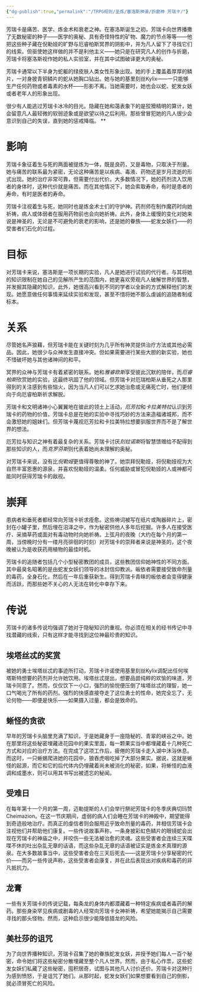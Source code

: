 ```yaml
---
{"dg-publish":true,"permalink":"/TRPG规则/圣炼/塞洛斯神谱/折磨神 芳瑞卡/"}
---
```


芳瑞卡是痛苦、医学、炼金术和衰老之神。在塞洛斯诞生之初，芳瑞卡向世界播撒了无数秘密的种子——医学的奥秘、具有奇怪特性的矿物、魔力的节点等等——他把这些种子藏在倪勒娅的旷野与厄睿柏斯冥界的阴影中，并为凡人留下了寻找它们的线索。但驱使她这样做的并不是利他主义——她只是在研究凡人的创作与折磨，芳瑞卡将塞洛斯视作她的私人实验室，并在其中试图破译更大的奥秘。

芳瑞卡通常以下半身为蛇躯的绿皮肤人类女性形象出现。她的手上覆盖着厚厚的鳞片，一对身披青铜鳞片的蛇从她胸口钻出。她与她的基里刻丝Kylix——一只能够生产任何药物或者毒素的水杯——形影不离。当她需要时，她也会以蛇、蛇发女妖或者老年人的形象出现。

很少有人能逃过芳瑞卡冰冷的目光。隐藏在她和蔼表象下的是狡猾精明的算计，她会留意凡人最轻微的软弱迹象或是欲望以待之后利用。那些曾冒犯她的凡人很少会意识到自己的失误，直到她的惩戒降临。
**
# 影响
芳瑞卡象征着生与死的两面被提炼为一体，既是良药，又是毒物，只取决于剂量。她与痛苦的联系最为紧密，无论这种痛苦是以疾病、毒液、药物还是岁月流逝的形式出现。她的治疗非常可靠，但需要付出代价。大多数情况下，她的药剂流入饮用者的身体时，这种代价就是痛苦。而在其他情况下，她会索取寿命，有时是患者的寿命，有时是医者的寿命。

芳瑞卡注视着生与死，她同时也是炼金术士们的守护神。药剂师在制作魔药时向她祈祷，病人或体弱者在服用药物前也会向她祈祷。此外，身体上缓慢的变化对她来说是神圣的，无论是不可避免的衰老的影响，还是她的眷族——蛇发女妖们——的受害者们石化的过程。

# 目标
对芳瑞卡来说，塞洛斯是一项长期的实验，凡人是她进行试验的代行者。与其将她的知识限制在她自己的见解所产生的范围内，她更喜欢旁观凡人破解世界的智慧，并发掘其隐藏的知识，此外，她很高兴看到不同的学者以全新的方式解释他们的发现。她愿意做任何事情来延续实验和发现，甚至不惜将她不那么虔诚的追随者制成标本。

# 关系
尽管她名声狼藉，但芳瑞卡能在关键时刻为几乎所有神灵提供治疗方法或其他必需品。因此，她很少与众神发生直接冲突。但如果需要进行某些大胆的新实验，她也不惜破坏她与其他诸神间的和平。

冥界的众神与芳瑞卡有着紧密的联系。她和*雅睿欧斯*享受彼此沉默的陪伴，而*厄睿柏斯*欣赏她的实验，这最终巩固了他的领域。但芳瑞卡对厄瑞柏斯从垂死之人那里得到的关注感到有些恼火，因为当凡人们可以乞求她治愈或无痛死亡时，他们更倾向于向厄睿柏斯祈求解脱。

芳瑞卡和文明诸神小心翼翼地在彼此的领土上活动，*厄芳拉*和*卡拉美特拉*认识到芳瑞卡的药物的价值，芳瑞卡总是在她的实验中寻找巧妙的方法来造福诸城邦，而不会激怒她的姐妹们。但芳瑞卡蔑视厄芳拉和卡拉美特拉想要驯服世界而不是了解世界的想法。

厄芳拉与知识之神有着最复杂的关系。芳瑞卡讨厌*刻拉诺斯*将智慧馈赠给不配得到那些知识的人，而*克罗芬斯*则代表着她尚未理解的奥秘。

对芳瑞卡来说，没有比*倪勒娅*更值得尊敬的神了。她崇拜倪勒娅，将倪勒娅视为大自然丰富恩惠的源泉，并喜欢倪勒娅的温柔。任何威胁或冒犯倪勒娅的人或神都可能同时获得芳瑞卡的敌视。

# 崇拜
患病者和垂死者都经常向芳瑞卡祈求痊愈。这些祷词被写在纸片或陶器碎片上，密封在小罐子里，然后埋在沼泽之中，作为秘密供他人多年后挖掘。许多人在接受医疗、采摘草药或面对有毒动物时向她祈祷。上弦月的夜晚（大约在每个月的第一周，当傍晚时分有一缕月亮徘徊的时刻）对芳瑞卡的崇拜者来说是神圣的，这个夜晚被认为是收获药用植物的最佳时机。

芳瑞卡的追随者包括几个小型秘密教团的成员，这些教团信仰她神性的不同方面。其中最臭名昭著的是由蛇发女妖们领导的冰封信仰教派。皈依者需要接受致命剂量的毒药，全身石化，然后在一年后重获新生。得到芳瑞卡青睐的皈依者会变得健康而活跃，而那些她不关心的人无法在转化中幸存下来。

# 传说

芳瑞卡的诸多传说均强调了她对于隐秘知识的重视。你必须在相关的经书传记中寻找潜藏的线索，只有这样才能寻找到这位神最珍贵的知识。

## 埃塔丝忒的奖赏
被她的勇士埃塔丝忒的事迹所打动，芳瑞卡许诺使用基里刻丝Kylix调配出任何埃塔斯特想要的药剂并允许她饮用。埃塔丝忒提出，想要品尝纯粹的欢愉的味道，芳瑞卡同意了。然而，仅仅饮下一小口，强烈的愉悦便压倒了埃塔丝忒的理智，她一口气喝光了所有的药剂。强烈的快感直接夺走了这位勇士的性命，她完全忘了，无论何物——即便是快乐——如果摄入过量，都会是致命的。

## 蜥怪的贪欲
早年的芳瑞卡头脑里充满了知识，于是她藏身于一座隐秘的、青翠的峡谷之中。她在那里将这些秘密埋藏进花园中的果实里面，每一颗果实当中都埋藏着十几种死亡方式和对应的治疗方法。在完成了这项工作后，疲倦的芳瑞卡走入湖中沐浴休息。而这时，一只蜥蜴爬进她的花园中，狼吞虎咽吃掉了大部分果实。据说，这就是蜥怪的起源，而它和它的后代体内仍埋藏着尚未被消化的秘密，如果，将蜥怪的血液调和成墨水，则可以用其书写出被遗忘的秘闻。

## 受难日
在每年第十一个月的第一周，迈勒提斯的人们会举行祭祀芳瑞卡的冬季庆典切玛赞Cheimazion。在这一节庆期间，虚弱的病人们会睡在芳瑞卡的神殿中，期望能得到奇迹般地治疗。而真正的虔信者则会服用近乎致命剂量的毒药，并相信芳瑞卡会注视他们并帮助他们康复。一些传说故事声称，一条身披彩虹色鳞片的眼镜蛇会出现在芳瑞卡的神庙之中，并咬伤一些无法被治愈的灵魂。这些受害者会连续三天喋喋不休的吐出杂乱无章的话语，而这些杂乱无章的话语被证实是炼金术真理的源泉。在大多数故事当中，这些受害者会在三天后死去——这是芳瑞卡分享秘密的代价——而另一些传说声称，这些受害者会康复，并在此后表现出对疾病和毒药的非凡抵抗力。

## 龙膏
一些有关芳瑞卡的传说记载，每条龙的身体内都潜藏着一种特定疾病或者毒药的解药。那些身染罕见疾病或剧毒的人经常向芳瑞卡女神祈祷，希望她能揭示自己需要寻找的那头怪物。然而，这种启示很少能降低猎龙的风险。

## 美杜莎的诅咒
为了向世界播种知识，芳瑞卡召集了她的眷族蛇发女妖，并授予她们每人一百个秘密，命令她们将这些秘密分散埋藏至整个凡人世界。然而，由于私心作祟，这些蛇发女妖们私藏了这些秘密，囤积居奇，试图与其他凡人讨价还价。芳瑞卡对这种行为感到愤怒，于是诅咒了她们。从那时起，蛇发女妖们如果想要看到自己的倒影，就必须冒死亡的风险。